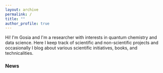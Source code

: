 ```yaml
---
layout: archive
permalink: /
title: ""
author_profile: true
---
```



Hi! I'm Gosia and I'm a researcher with interests in quantum chemistry and data science. Here I keep track of scientific and non-scientific projects and occasionally I blog about various scientific initiatives, books, and technicalities.

### News

